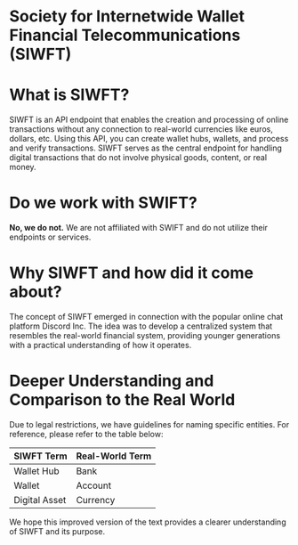 # Society for Internetwide Wallet Financial Telecommunications (SIWFT)

# What is SIWFT?

SIWFT is an API endpoint that enables the creation and processing of online transactions without any connection to real-world currencies like euros, dollars, etc. Using this API, you can create wallet hubs, wallets, and process and verify transactions. SIWFT serves as the central endpoint for handling digital transactions that do not involve physical goods, content, or real money.

# Do we work with SWIFT?

**__No, we do not.__** We are not affiliated with SWIFT and do not utilize their endpoints or services.

# Why SIWFT and how did it come about?

The concept of SIWFT emerged in connection with the popular online chat platform Discord Inc. The idea was to develop a centralized system that resembles the real-world financial system, providing younger generations with a practical understanding of how it operates.

# Deeper Understanding and Comparison to the Real World

Due to legal restrictions, we have guidelines for naming specific entities. For reference, please refer to the table below:

| SIWFT Term     | Real-World Term    |
|----------------|--------------------|
| Wallet Hub     | Bank               |
| Wallet         | Account            |
| Digital Asset  | Currency           |

We hope this improved version of the text provides a clearer understanding of SIWFT and its purpose.
